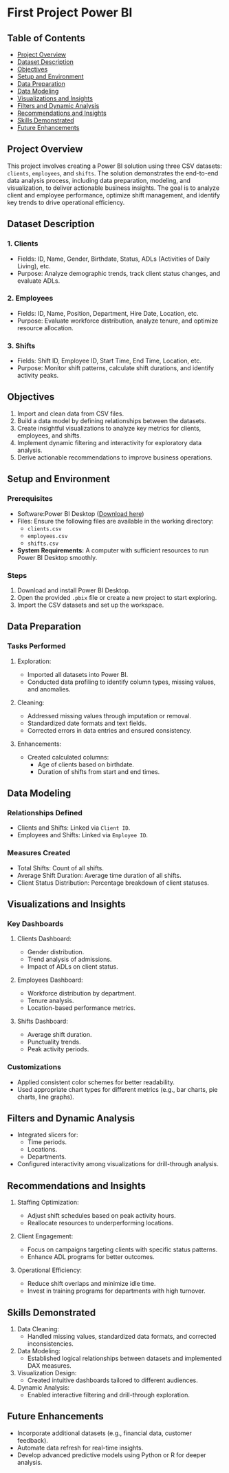# First Project Power BI

## Table of Contents
- [Project Overview](#project-overview)
- [Dataset Description](#dataset-description)
- [Objectives](#objectives)
- [Setup and Environment](#setup-and-environment)
- [Data Preparation](#data-preparation)
- [Data Modeling](#data-modeling)
- [Visualizations and Insights](#visualizations-and-insights)
- [Filters and Dynamic Analysis](#filters-and-dynamic-analysis)
- [Recommendations and Insights](#recommendations-and-insights)
- [Skills Demonstrated](#skills-demonstrated)
- [Future Enhancements](#future-enhancements)

## Project Overview
This project involves creating a Power BI solution using three CSV datasets: `clients`, `employees`, and `shifts`. The solution demonstrates the end-to-end data analysis process, including data preparation, modeling, and visualization, to deliver actionable business insights. The goal is to analyze client and employee performance, optimize shift management, and identify key trends to drive operational efficiency.

## Dataset Description
### 1. Clients
- Fields: ID, Name, Gender, Birthdate, Status, ADLs (Activities of Daily Living), etc.
- Purpose: Analyze demographic trends, track client status changes, and evaluate ADLs.

### 2. Employees
- Fields: ID, Name, Position, Department, Hire Date, Location, etc.
- Purpose: Evaluate workforce distribution, analyze tenure, and optimize resource allocation.

### 3. Shifts
- Fields: Shift ID, Employee ID, Start Time, End Time, Location, etc.
- Purpose: Monitor shift patterns, calculate shift durations, and identify activity peaks.

## Objectives
1. Import and clean data from CSV files.
2. Build a data model by defining relationships between the datasets.
3. Create insightful visualizations to analyze key metrics for clients, employees, and shifts.
4. Implement dynamic filtering and interactivity for exploratory data analysis.
5. Derive actionable recommendations to improve business operations.

## Setup and Environment
### Prerequisites
- Software:Power BI Desktop ([Download here](https://powerbi.microsoft.com/desktop/))
- Files: Ensure the following files are available in the working directory:
  - `clients.csv`
  - `employees.csv`
  - `shifts.csv`
- **System Requirements:** A computer with sufficient resources to run Power BI Desktop smoothly.

### Steps
1. Download and install Power BI Desktop.
2. Open the provided `.pbix` file or create a new project to start exploring.
3. Import the CSV datasets and set up the workspace.

## Data Preparation
### Tasks Performed
1. Exploration:
   - Imported all datasets into Power BI.
   - Conducted data profiling to identify column types, missing values, and anomalies.

2. Cleaning:
   - Addressed missing values through imputation or removal.
   - Standardized date formats and text fields.
   - Corrected errors in data entries and ensured consistency.

3. Enhancements:
   - Created calculated columns:
     - Age of clients based on birthdate.
     - Duration of shifts from start and end times.

## Data Modeling
### Relationships Defined
- Clients and Shifts: Linked via `Client ID`.
- Employees and Shifts: Linked via `Employee ID`.

### Measures Created
- Total Shifts: Count of all shifts.
- Average Shift Duration: Average time duration of all shifts.
- Client Status Distribution: Percentage breakdown of client statuses.

## Visualizations and Insights
### Key Dashboards
1. Clients Dashboard:
   - Gender distribution.
   - Trend analysis of admissions.
   - Impact of ADLs on client status.

2. Employees Dashboard:
   - Workforce distribution by department.
   - Tenure analysis.
   - Location-based performance metrics.

3. Shifts Dashboard:
   - Average shift duration.
   - Punctuality trends.
   - Peak activity periods.

### Customizations
- Applied consistent color schemes for better readability.
- Used appropriate chart types for different metrics (e.g., bar charts, pie charts, line graphs).

## Filters and Dynamic Analysis
- Integrated slicers for:
  - Time periods.
  - Locations.
  - Departments.
- Configured interactivity among visualizations for drill-through analysis.

## Recommendations and Insights
1. Staffing Optimization:
   - Adjust shift schedules based on peak activity hours.
   - Reallocate resources to underperforming locations.

2. Client Engagement:
   - Focus on campaigns targeting clients with specific status patterns.
   - Enhance ADL programs for better outcomes.

3. Operational Efficiency:
   - Reduce shift overlaps and minimize idle time.
   - Invest in training programs for departments with high turnover.

## Skills Demonstrated
1. Data Cleaning:
   - Handled missing values, standardized data formats, and corrected inconsistencies.
2. Data Modeling:
   - Established logical relationships between datasets and implemented DAX measures.
3. Visualization Design:
   - Created intuitive dashboards tailored to different audiences.
4. Dynamic Analysis:
   - Enabled interactive filtering and drill-through exploration.

## Future Enhancements
- Incorporate additional datasets (e.g., financial data, customer feedback).
- Automate data refresh for real-time insights.
- Develop advanced predictive models using Python or R for deeper analysis.

